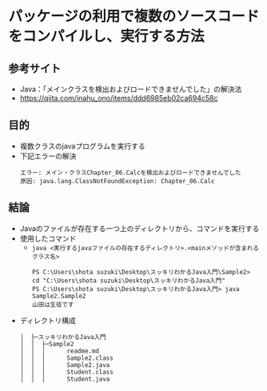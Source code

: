 # パッケージの利用で複数のソースコードをコンパイルし、実行する方法

## 参考サイト
- Java：「メインクラスを検出およびロードできませんでした」の解決法
- https://qiita.com/inahu_ono/items/ddd6985eb02ca694c58c

## 目的
- 複数クラスのjavaプログラムを実行する
- 下記エラーの解決
    ```
    エラー: メイン・クラスChapter_06.Calcを検出およびロードできませんでした
    原因: java.lang.ClassNotFoundException: Chapter_06.Calc
    ```

## 結論
- Javaのファイルが存在する一つ上のディレクトリから、コマンドを実行する
- 使用したコマンド
    - `java <実行するjavaファイルの存在するディレクトリ>.<mainメソッドが含まれるクラス名>`
        ```
        PS C:\Users\shota suzuki\Desktop\スッキリわかるJava入門\Sample2> cd "C:\Users\shota suzuki\Desktop\スッキリわかるJava入門"
        PS C:\Users\shota suzuki\Desktop\スッキリわかるJava入門> java Sample2.Sample2                                     
        山田は生徒です
        ```
- ディレクトリ構成
    ```
    │  ├─スッキリわかるJava入門
    │  │  ├─Sample2
    │  │  │      readme.md
    │  │  │      Sample2.class
    │  │  │      Sample2.java
    │  │  │      Student.class
    │  │  │      Student.java
    ```